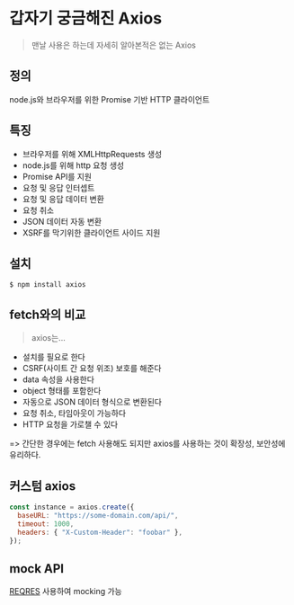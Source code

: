 # 갑자기 궁금해진 Axios

> 맨날 사용은 하는데 자세히 알아본적은 없는 Axios

## 정의

node.js와 브라우저를 위한 Promise 기반 HTTP 클라이언트

## 특징

- 브라우저를 위해 XMLHttpRequests 생성
- node.js를 위해 http 요청 생성
- Promise API를 지원
- 요청 및 응답 인터셉트
- 요청 및 응답 데이터 변환
- 요청 취소
- JSON 데이터 자동 변환
- XSRF를 막기위한 클라이언트 사이드 지원

## 설치

```shell
$ npm install axios
```

## fetch와의 비교

> axios는...

- 설치를 필요로 한다
- CSRF(사이트 간 요청 위조) 보호를 해준다
- data 속성을 사용한다
- object 형태를 포함한다
- 자동으로 JSON 데이터 형식으로 변환된다
- 요청 취소, 타임아웃이 가능하다
- HTTP 요청을 가로챌 수 있다

=> 간단한 경우에는 fetch 사용해도 되지만 axios를 사용하는 것이 확장성, 보안성에 유리하다.

## 커스텀 axios

```javascript
const instance = axios.create({
  baseURL: "https://some-domain.com/api/",
  timeout: 1000,
  headers: { "X-Custom-Header": "foobar" },
});
```

## mock API

[REQRES](https://reqres.in/?fbclid=IwAR0hhe_cxVwzJHgrT6siWRQloSODOwDd2QQVlmpob3N0a6SyJXiYSVXd12U) 사용하여 mocking 가능
